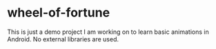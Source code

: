 # wheel-of-fortune
This is just a demo project I am working on to learn basic animations in Android. 
No external libraries are used. 
